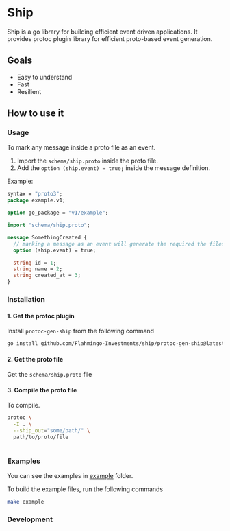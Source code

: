 # Ship

Ship is a go library for building efficient event driven applications.
It provides protoc plugin library for efficient proto-based event generation.

## Goals
- Easy to understand
- Fast
- Resilient


## How to use it

### Usage

To mark any message inside a proto file as an event.

1. Import the `schema/ship.proto` inside the proto file.
2. Add the `option (ship.event) = true;` inside the message definition.

Example:

```proto
syntax = "proto3";
package example.v1;

option go_package = "v1/example";

import "schema/ship.proto";

message SomethingCreated {
  // marking a message as an event will generate the required the files for it.
  option (ship.event) = true; 

  string id = 1;
  string name = 2;
  string created_at = 3;
}
```

### Installation

#### 1. Get the protoc plugin

Install `protoc-gen-ship` from the following command

```sh
go install github.com/Flahmingo-Investments/ship/protoc-gen-ship@latest
```

#### 2. Get the proto file

Get the `schema/ship.proto` file


#### 3. Compile the proto file

To compile.

```sh
protoc \
  -I . \
  --ship_out="some/path/" \
  path/to/proto/file
  
```


### Examples

You can see the examples in [example](example/) folder.

To build the example files, run the following commands

```sh
make example
```

### Development
